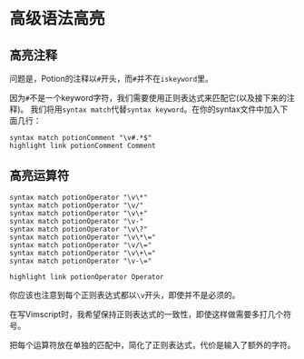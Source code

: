 
高级语法高亮
============================

高亮注释
---------------------

问题是，Potion的注释以`#`开头，而`#`并不在`iskeyword`里。

因为`#`不是一个keyword字符，我们需要使用正则表达式来匹配它(以及接下来的注释)。
我们将用`syntax match`代替`syntax keyword`。在你的syntax文件中加入下面几行：

    syntax match potionComment "\v#.*$"
    highlight link potionComment Comment

高亮运算符
----------------------

    syntax match potionOperator "\v\*"
    syntax match potionOperator "\v/"
    syntax match potionOperator "\v\+"
    syntax match potionOperator "\v-"
    syntax match potionOperator "\v\?"
    syntax match potionOperator "\v\*\="
    syntax match potionOperator "\v/\="
    syntax match potionOperator "\v\+\="
    syntax match potionOperator "\v-\="

    highlight link potionOperator Operator

你应该也注意到每个正则表达式都以`\v`开头，即使并不是必须的。

在写Vimscript时，我希望保持正则表达式的一致性，即使这样做需要多打几个符号。

把每个运算符放在单独的匹配中，简化了正则表达式，代价是输入了额外的字符。

